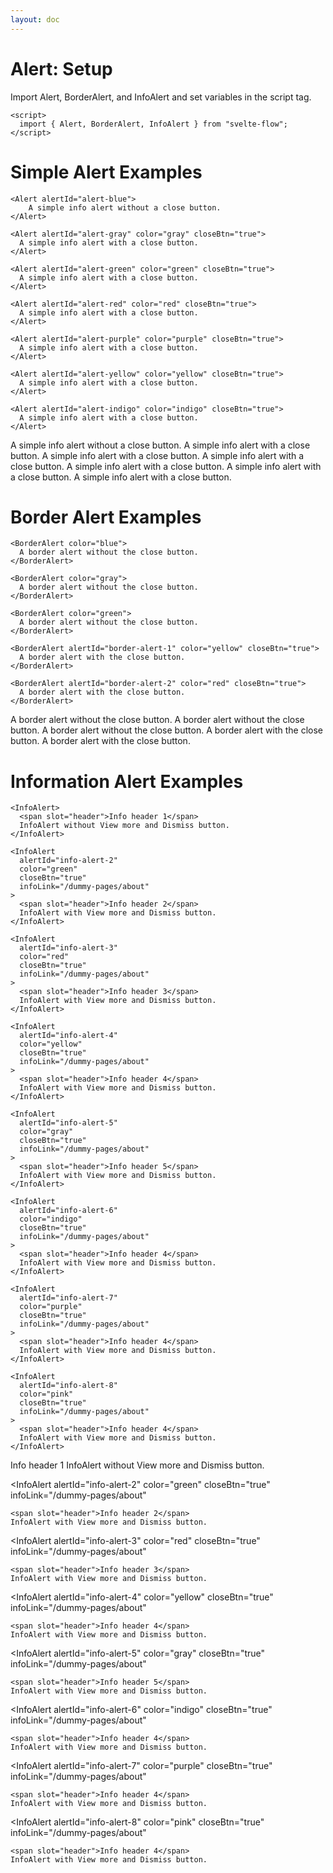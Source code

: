 ```yaml
---
layout: doc
---
```


<script>
  import { Alert, BorderAlert, InfoAlert } from "svelte-flow";
</script>

<h1 class="text-3xl w-full text-gray-900 dark:text-white">Alert: Setup</h1>

<p class="text-gray-900 dark:text-white">
Import Alert, BorderAlert, and InfoAlert and set variables in the script tag.
</p>

```svelte
<script>
  import { Alert, BorderAlert, InfoAlert } from "svelte-flow";
</script>
```

<h1 class="text-3xl w-full text-gray-900 dark:text-white">Simple Alert Examples</h1>

```svelte
<Alert alertId="alert-blue">
    A simple info alert without a close button.
</Alert>

<Alert alertId="alert-gray" color="gray" closeBtn="true">
  A simple info alert with a close button.
</Alert>

<Alert alertId="alert-green" color="green" closeBtn="true">
  A simple info alert with a close button.
</Alert>

<Alert alertId="alert-red" color="red" closeBtn="true">
  A simple info alert with a close button.
</Alert>

<Alert alertId="alert-purple" color="purple" closeBtn="true">
  A simple info alert with a close button.
</Alert>

<Alert alertId="alert-yellow" color="yellow" closeBtn="true">
  A simple info alert with a close button.
</Alert>

<Alert alertId="alert-indigo" color="indigo" closeBtn="true">
  A simple info alert with a close button.
</Alert>
```

<div class="rounded-xl w-full my-4 mx-auto bg-gradient-to-r bg-white dark:bg-gray-900 border border-gray-200 dark:border-gray-700 p-2 sm:p-6">
  <Alert alertId="alert-blue">
    A simple info alert without a close button.
  </Alert>

  <Alert alertId="alert-gray" color="gray" closeBtn="true">
    A simple info alert with a close button.
  </Alert>

  <Alert alertId="alert-green" color="green" closeBtn="true">
    A simple info alert with a close button.
  </Alert>

  <Alert alertId="alert-red" color="red" closeBtn="true">
    A simple info alert with a close button.
  </Alert>

  <Alert alertId="alert-purple" color="purple" closeBtn="true">
    A simple info alert with a close button.
  </Alert>

  <Alert alertId="alert-yellow" color="yellow" closeBtn="true">
    A simple info alert with a close button.
  </Alert>

  <Alert alertId="alert-indigo" color="indigo" closeBtn="true">
    A simple info alert with a close button.
  </Alert>
</div>

<h1 class="text-3xl w-full text-gray-900 dark:text-white">Border Alert Examples</h1>

```svelte
<BorderAlert color="blue">
  A border alert without the close button.
</BorderAlert>

<BorderAlert color="gray">
  A border alert without the close button.
</BorderAlert>

<BorderAlert color="green">
  A border alert without the close button.
</BorderAlert>

<BorderAlert alertId="border-alert-1" color="yellow" closeBtn="true">
  A border alert with the close button.
</BorderAlert>

<BorderAlert alertId="border-alert-2" color="red" closeBtn="true">
  A border alert with the close button.
</BorderAlert>
```

<div class="rounded-xl w-full my-4 mx-auto bg-gradient-to-r bg-white dark:bg-gray-900 border border-gray-200 dark:border-gray-700 p-2 sm:p-6">
  <BorderAlert color="blue">
    A border alert without the close button.
  </BorderAlert>

  <BorderAlert color="gray">
    A border alert without the close button.
  </BorderAlert>

  <BorderAlert color="green">
    A border alert without the close button.
  </BorderAlert>

  <BorderAlert alertId="border-alert-1" color="yellow" closeBtn="true">
    A border alert with the close button.
  </BorderAlert>

  <BorderAlert alertId="border-alert-2" color="red" closeBtn="true">
    A border alert with the close button.
  </BorderAlert>
</div>


<h1 class="text-3xl w-full text-gray-900 dark:text-white">Information Alert Examples</h1>

```svelte
<InfoAlert>
  <span slot="header">Info header 1</span>
  InfoAlert without View more and Dismiss button.
</InfoAlert>

<InfoAlert
  alertId="info-alert-2"
  color="green"
  closeBtn="true"
  infoLink="/dummy-pages/about"
>
  <span slot="header">Info header 2</span>
  InfoAlert with View more and Dismiss button.
</InfoAlert>

<InfoAlert
  alertId="info-alert-3"
  color="red"
  closeBtn="true"
  infoLink="/dummy-pages/about"
>
  <span slot="header">Info header 3</span>
  InfoAlert with View more and Dismiss button.
</InfoAlert>

<InfoAlert
  alertId="info-alert-4"
  color="yellow"
  closeBtn="true"
  infoLink="/dummy-pages/about"
>
  <span slot="header">Info header 4</span>
  InfoAlert with View more and Dismiss button.
</InfoAlert>

<InfoAlert
  alertId="info-alert-5"
  color="gray"
  closeBtn="true"
  infoLink="/dummy-pages/about"
>
  <span slot="header">Info header 5</span>
  InfoAlert with View more and Dismiss button.
</InfoAlert>

<InfoAlert
  alertId="info-alert-6"
  color="indigo"
  closeBtn="true"
  infoLink="/dummy-pages/about"
>
  <span slot="header">Info header 4</span>
  InfoAlert with View more and Dismiss button.
</InfoAlert>

<InfoAlert
  alertId="info-alert-7"
  color="purple"
  closeBtn="true"
  infoLink="/dummy-pages/about"
>
  <span slot="header">Info header 4</span>
  InfoAlert with View more and Dismiss button.
</InfoAlert>

<InfoAlert
  alertId="info-alert-8"
  color="pink"
  closeBtn="true"
  infoLink="/dummy-pages/about"
>
  <span slot="header">Info header 4</span>
  InfoAlert with View more and Dismiss button.
</InfoAlert>
```

<div class="rounded-xl w-full my-4 mx-auto bg-gradient-to-r bg-white dark:bg-gray-900 border border-gray-200 dark:border-gray-700 p-2 sm:p-6">

  <InfoAlert>
    <span slot="header">Info header 1</span>
    InfoAlert without View more and Dismiss button.
  </InfoAlert>

  <InfoAlert
    alertId="info-alert-2"
    color="green"
    closeBtn="true"
    infoLink="/dummy-pages/about"
  >
    <span slot="header">Info header 2</span>
    InfoAlert with View more and Dismiss button.
  </InfoAlert>

  <InfoAlert
    alertId="info-alert-3"
    color="red"
    closeBtn="true"
    infoLink="/dummy-pages/about"
  >
    <span slot="header">Info header 3</span>
    InfoAlert with View more and Dismiss button.
  </InfoAlert>

  <InfoAlert
    alertId="info-alert-4"
    color="yellow"
    closeBtn="true"
    infoLink="/dummy-pages/about"
  >
    <span slot="header">Info header 4</span>
    InfoAlert with View more and Dismiss button.
  </InfoAlert>

  <InfoAlert
    alertId="info-alert-5"
    color="gray"
    closeBtn="true"
    infoLink="/dummy-pages/about"
  >
    <span slot="header">Info header 5</span>
    InfoAlert with View more and Dismiss button.
  </InfoAlert>

  <InfoAlert
    alertId="info-alert-6"
    color="indigo"
    closeBtn="true"
    infoLink="/dummy-pages/about"
  >
    <span slot="header">Info header 4</span>
    InfoAlert with View more and Dismiss button.
  </InfoAlert>

  <InfoAlert
    alertId="info-alert-7"
    color="purple"
    closeBtn="true"
    infoLink="/dummy-pages/about"
  >
    <span slot="header">Info header 4</span>
    InfoAlert with View more and Dismiss button.
  </InfoAlert>

  <InfoAlert
    alertId="info-alert-8"
    color="pink"
    closeBtn="true"
    infoLink="/dummy-pages/about"
  >
    <span slot="header">Info header 4</span>
    InfoAlert with View more and Dismiss button.
  </InfoAlert>
</div>

